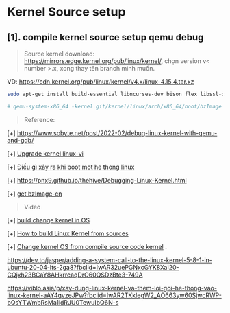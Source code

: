 # Kernel Source setup

## [1]. compile kernel source setup qemu debug

>Source kernel download: https://mirrors.edge.kernel.org/pub/linux/kernel/, chọn version v< number >.x, xong thay tên branch mình muốn.

VD: https://cdn.kernel.org/pub/linux/kernel/v4.x/linux-4.15.4.tar.xz


```bash
sudo apt-get install build-essential libncurses-dev bison flex libssl-dev libelf-dev

# qemu-system-x86_64 -kernel git/kernel/linux/arch/x86_64/boot/bzImage -initrd ramdisk.img -s -append "console=ttyS0" -nographic

```

> Reference:

[+] https://www.sobyte.net/post/2022-02/debug-linux-kernel-with-qemu-and-gdb/

[+] [Upgrade kernel linux-vi](https://cloudcraft.info/huong-dan-upgrade-kernel-linux/)

[+] [Điều gì xảy ra khi boot mot he thong linux](https://cloudcraft.info/nhung-gi-da-xay-ra-khi-boot-mot-he-thong-linux/)

[+] https://pnx9.github.io/thehive/Debugging-Linux-Kernel.html

[+] [get bzImage-cn](https://kviccn.github.io/posts/2021/08/linux-%E5%86%85%E6%A0%B8%E7%BC%96%E8%AF%91%E5%8F%8A%E8%BF%90%E8%A1%8C/)

>Video 

[+] [build change kernel in OS](https://www.youtube.com/watch?v=cAWqWB2wVZc)

[+] [How to build Linux Kernel from sources](https://www.youtube.com/watch?v=1gEFYoGUFxM&t=30s)

[+] [Change kernel OS from compile source code kernel](https://www.youtube.com/watch?v=E4yRcmQqvWM) . 

https://dev.to/jasper/adding-a-system-call-to-the-linux-kernel-5-8-1-in-ubuntu-20-04-lts-2ga8?fbclid=IwAR32uePGNxcGYK8XaI20-CQjxh23BCaY8AHkrrcaqDrO60QSDzBte3-749A

https://viblo.asia/p/xay-dung-linux-kernel-va-them-loi-goi-he-thong-vao-linux-kernel-aAY4qvzeJPw?fbclid=IwAR2TKkIegW2_AO663yw60SjwcRWP-bQsYTWmbRsMa1ldRJU0TewuIbQ6N-s


